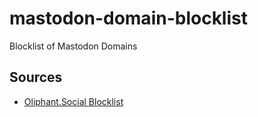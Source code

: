 # mastodon-domain-blocklist
Blocklist of Mastodon Domains 

## Sources
- [Oliphant.Social Blocklist](https://writer.oliphant.social/oliphant/the-oliphant-social-blocklist)

